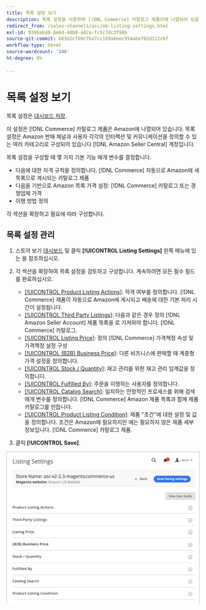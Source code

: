 ```yaml
---
title: 목록 설정 보기
description: 목록 설정을 사용하여 [!DNL Commerce] 카탈로그 제품이에 나열되어 있음 [!DNL Amazon Marketplace].
redirect_from: /sales-channels/asc/ob-listing-settings.html
exl-id: 939babd0-8e6d-40b8-a42a-fc5c7dc3f98b
source-git-commit: b63e2cfb9c7ba7cc169a6eec954abe782d112c6f
workflow-type: tm+mt
source-wordcount: '246'
ht-degree: 0%

---
```


# 목록 설정 보기

목록 설정은 [대시보드 저장](./amazon-store-dashboard.md).

이 설정은 [!DNL Commerce] 카탈로그 제품은 Amazon에 나열되어 있습니다. 목록 설정은 Amazon 판매 채널과 사용자 각각의 인터랙션 및 커뮤니케이션을 정의할 수 있는 여러 카테고리로 구성되어 있습니다 [!DNL Amazon Seller Central] 계정입니다.

목록 설정을 구성할 때 몇 가지 기본 기능 매개 변수를 결정합니다.

- 다음에 대한 자격 규칙을 정의합니다. [!DNL Commerce] 자동으로 Amazon에 새 목록으로 게시되는 카탈로그 제품
- 다음을 기반으로 Amazon 목록 가격 설정: [!DNL Commerce] 카탈로그 또는 경쟁업체 가격
- 이행 방법 정의

각 섹션을 확장하고 필요에 따라 구성합니다.

## 목록 설정 관리

1. 스토어 보기 [대시보드](./amazon-store-dashboard.md) 및 클릭 **[!UICONTROL Listing Settings]** 왼쪽 메뉴에 있는 을 참조하십시오.

1. 각 섹션을 확장하여 목록 설정을 검토하고 구성합니다. 계속하려면 모든 필수 필드를 완료하십시오.

   - [[!UICONTROL Product Listing Actions]](./product-listing-actions.md): 적격 여부를 정의합니다. [!DNL Commerce] 제품이 자동으로 Amazon에 게시되고 배송에 대한 기본 처리 시간이 설정됩니다.
   - [[!UICONTROL Third Party Listings]](./third-party-listing-settings.md): 다음과 같은 경우 정의 [!DNL Amazon Seller Account] 제품 목록을 로 가져와야 합니다. [!DNL Commerce] 카탈로그.
   - [[!UICONTROL Listing Price]](./listing-price.md): 정의 [!DNL Commerce] 가격책정 속성 및 가격책정 설정 구성
   - [[!UICONTROL (B2B) Business Price]](./business-pricing.md): 다른 비즈니스에 판매할 때 계층형 가격 설정을 정의합니다.
   - [[!UICONTROL Stock / Quantity]](./stock-quantity.md): 재고 관리를 위한 재고 관리 임계값을 정의합니다.
   - [[!UICONTROL Fulfilled By]](./fulfilled-by.md)\: 주문을 이행하는 사용자를 정의합니다.
   - [[!UICONTROL Catalog Search]](./catalog-search.md): 일치하는 안정적인 프로세스를 위해 검색 매개 변수를 정의합니다. [!DNL Commerce] Amazon 제품 목록과 함께 제품 카탈로그를 만듭니다.
   - [[!UICONTROL Product Listing Condition]](./product-listing-condition.md): 제품 &quot;조건&quot;에 대한 설정 및 값을 정의합니다. 조건은 Amazon에 필요하지만 에는 필요하지 않은 제품 세부 정보입니다. [!DNL Commerce] 카탈로그 제품.

1. 클릭 **[!UICONTROL Save]**.

![목록 설정](assets/amazon-listing-settings.png)
